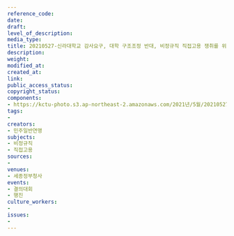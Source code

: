 ```yaml
---
reference_code: 
date: 
draft: 
level_of_description: 
media_type: 
title: 20210527-신라대학교 감사요구, 대학 구조조정 반대, 비정규직 직접고용 쟁취를 위한 결의대회
description: 
weight: 
modified_at: 
created_at: 
link: 
public_access_status: 
copyright_status: 
components:
- https://kctu-photo.s3.ap-northeast-2.amazonaws.com/2021년/5월/20210527-신라대학교+감사요구,+대학+구조조정+반대,+비정규직+직접고용+쟁취를+위한+결의대회/_1D20942.jpg
tags:
- 
creators:
- 민주일반연맹
subjects:
- 비정규직
- 직접고용
sources:
- 
venues:
- 세종정부청사
events:
- 결의대회
- 행진
culture_workers:
- 
issues:
- 
---
```

